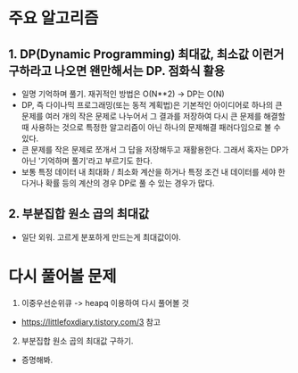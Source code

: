 # 주요 알고리즘
## 1. DP(Dynamic Programming) 최대값, 최소값 이런거 구하라고 나오면 왠만해서는 DP. 점화식 활용
- 일명 기억하며 풀기. 재귀적인 방법은 O(N**2) -> DP는 O(N)
- DP, 즉 다이나믹 프로그래밍(또는 동적 계획법)은 기본적인 아이디어로 하나의 큰 문제를 여러 개의 작은 문제로 나누어서 그 결과를 저장하여 다시 큰 문제를 해결할 때 사용하는 것으로 특정한 알고리즘이 아닌 하나의 문제해결 패러다임으로 볼 수 있다.
- 큰 문제를 작은 문제로 쪼개서 그 답을 저장해두고 재활용한다. 그래서 혹자는 DP가 아닌 '기억하며 풀기'라고 부르기도 한다.
- 보통 특정 데이터 내 최대화 / 최소화 계산을 하거나 특정 조건 내 데이터를 세야 한다거나 확률 등의 계산의 경우 DP로 풀 수 있는 경우가 많다.

## 2. 부분집합 원소 곱의 최대값
- 일단 외워. 고르게 분포하게 만드는게 최대값이야. 

# 다시 풀어볼 문제
1. 이중우선순위큐 -> heapq 이용하여 다시 풀어볼 것
- https://littlefoxdiary.tistory.com/3 참고
2. 부분집합 원소 곱의 최대값 구하기.
- 증명해봐.
